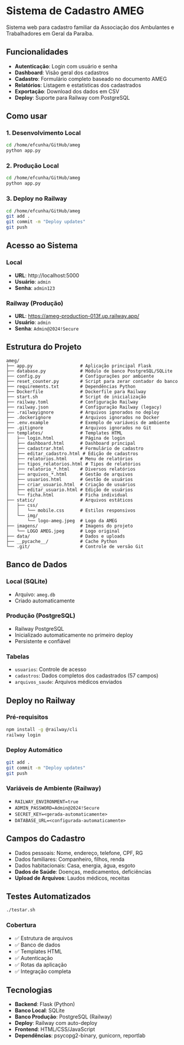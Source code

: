 # Sistema de Cadastro AMEG

Sistema web para cadastro familiar da Associação dos Ambulantes e Trabalhadores em Geral da Paraíba.

## Funcionalidades

- **Autenticação**: Login com usuário e senha
- **Dashboard**: Visão geral dos cadastros
- **Cadastro**: Formulário completo baseado no documento AMEG
- **Relatórios**: Listagem e estatísticas dos cadastrados
- **Exportação**: Download dos dados em CSV
- **Deploy**: Suporte para Railway com PostgreSQL

## Como usar

### 1. Desenvolvimento Local
```bash
cd /home/efcunha/GitHub/ameg
python app.py
```

### 2. Produção Local
```bash
cd /home/efcunha/GitHub/ameg
python app.py
```

### 3. Deploy no Railway
```bash
cd /home/efcunha/GitHub/ameg
git add .
git commit -m "Deploy updates"
git push
```

## Acesso ao Sistema

### Local
- **URL**: http://localhost:5000
- **Usuário**: `admin`
- **Senha**: `admin123`

### Railway (Produção)
- **URL**: https://ameg-production-013f.up.railway.app/
- **Usuário**: `admin`
- **Senha**: `Admin@2024!Secure`

## Estrutura do Projeto

```
ameg/
├── app.py                  # Aplicação principal Flask
├── database.py             # Módulo de banco PostgreSQL/SQLite
├── config.py               # Configurações por ambiente
├── reset_counter.py        # Script para zerar contador do banco
├── requirements.txt        # Dependências Python
├── Dockerfile              # Dockerfile para Railway
├── start.sh                # Script de inicialização
├── railway.toml            # Configuração Railway
├── railway.json            # Configuração Railway (legacy)
├── .railwayignore          # Arquivos ignorados no deploy
├── .dockerignore           # Arquivos ignorados no Docker
├── .env.example            # Exemplo de variáveis de ambiente
├── .gitignore              # Arquivos ignorados no Git
├── templates/              # Templates HTML
│   ├── login.html          # Página de login
│   ├── dashboard.html      # Dashboard principal
│   ├── cadastrar.html      # Formulário de cadastro
│   ├── editar_cadastro.html # Edição de cadastros
│   ├── relatorios.html     # Menu de relatórios
│   ├── tipos_relatorios.html # Tipos de relatórios
│   ├── relatorio_*.html    # Diversos relatórios
│   ├── arquivos_*.html     # Gestão de arquivos
│   ├── usuarios.html       # Gestão de usuários
│   ├── criar_usuario.html  # Criação de usuários
│   ├── editar_usuario.html # Edição de usuários
│   └── ficha.html          # Ficha individual
├── static/                 # Arquivos estáticos
│   ├── css/
│   │   └── mobile.css      # Estilos responsivos
│   └── img/
│       └── logo-ameg.jpeg  # Logo da AMEG
├── imagens/                # Imagens do projeto
│   └── LOGO AMEG.jpeg      # Logo original
├── data/                   # Dados e uploads
├── __pycache__/            # Cache Python
└── .git/                   # Controle de versão Git
```

## Banco de Dados

### Local (SQLite)
- Arquivo: `ameg.db`
- Criado automaticamente

### Produção (PostgreSQL)
- Railway PostgreSQL
- Inicializado automaticamente no primeiro deploy
- Persistente e confiável

### Tabelas
- `usuarios`: Controle de acesso
- `cadastros`: Dados completos dos cadastrados (57 campos)
- `arquivos_saude`: Arquivos médicos enviados

## Deploy no Railway

### Pré-requisitos
```bash
npm install -g @railway/cli
railway login
```

### Deploy Automático
```bash
git add .
git commit -m "Deploy updates"
git push
```

### Variáveis de Ambiente (Railway)
- `RAILWAY_ENVIRONMENT=true`
- `ADMIN_PASSWORD=Admin@2024!Secure`
- `SECRET_KEY=<gerada-automaticamente>`
- `DATABASE_URL=<configurada-automaticamente>`

## Campos do Cadastro

- Dados pessoais: Nome, endereço, telefone, CPF, RG
- Dados familiares: Companheiro, filhos, renda
- Dados habitacionais: Casa, energia, água, esgoto
- **Dados de Saúde**: Doenças, medicamentos, deficiências
- **Upload de Arquivos**: Laudos médicos, receitas

## Testes Automatizados

```bash
./testar.sh
```

### Cobertura
- ✅ Estrutura de arquivos
- ✅ Banco de dados
- ✅ Templates HTML
- ✅ Autenticação
- ✅ Rotas da aplicação
- ✅ Integração completa

## Tecnologias

- **Backend**: Flask (Python)
- **Banco Local**: SQLite
- **Banco Produção**: PostgreSQL (Railway)
- **Deploy**: Railway com auto-deploy
- **Frontend**: HTML/CSS/JavaScript
- **Dependências**: psycopg2-binary, gunicorn, reportlab
